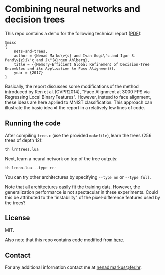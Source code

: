 # Combining neural networks and decision trees

This repo contains a demo for the following technical report ([PDF](https://hotlab.fer.hr/_download/repository/megr.pdf)):

```
@misc
{
	nets-and-trees,
	author = {Nenad Marku\v{s} and Ivan Gogi\'c and Igor S. Pand\v{z}i\'c and J\"{o}rgen Ahlberg},
	title = {{Memory-Efficient Global Refinement of Decision-Tree Ensembles and its Application to Face Alignment}},
	year = {2017}
}
```

Basically, the report discusses some modifications of the method introduced by Ren et al. (CVPR2014), "Face Alignment at 3000 FPS via Regressing Local Binary Features".
However, instead to face alignment, these ideas are here applied to MNIST classification.
This approach can illustrate the basic idea of the report in a relatively few lines of code.

## Running the code

After compiling `tree.c` (use the provided `makefile`), learn the trees (256 trees of depth 12):

	th lrntrees.lua

Next, learn a neural network on top of the tree outputs:

	th lrnnn.lua --type rrr

You can try other architectures by specifying `--type nn` or `--type full`.

Note that all architectures easily fit the training data.
However, the generalization performance is not spectacular in these experiments.
Could this be attributed to the "instability" of the pixel-difference features used by the trees?

## License

MIT.

Also note that this repo contains code modified from [here](https://github.com/torch/demos/tree/master/train-a-digit-classifier).

## Contact

For any additional information contact me at <nenad.markus@fer.hr>.